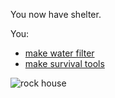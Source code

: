 
You now have shelter.

You:
- [make water filter](../Endings/bad-ending/gettingwater.md)
- [make survival tools](../Endings/bad-ending/maketools.md)



![rock house](https://cdn.pixabay.com/photo/2014/06/22/21/46/shelter-374969_1280.jpg) 